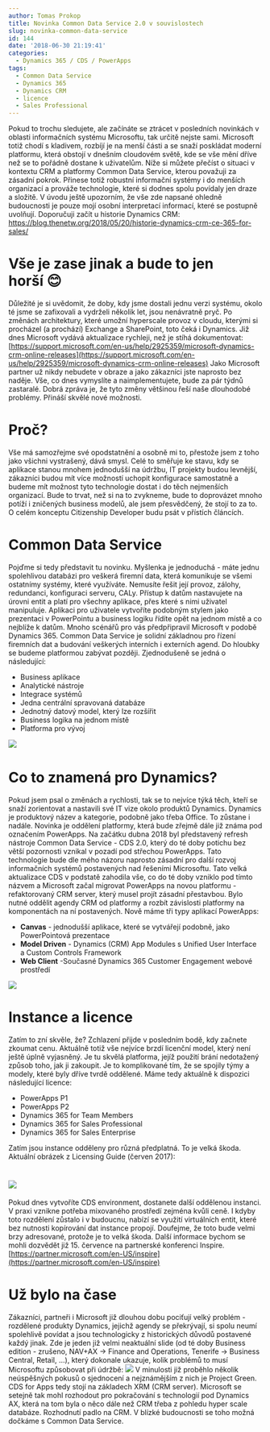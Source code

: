 ```yaml
---
author: Tomas Prokop
title: Novinka Common Data Service 2.0 v souvislostech
slug: novinka-common-data-service
id: 144
date: '2018-06-30 21:19:41'
categories:
  - Dynamics 365 / CDS / PowerApps
tags:
  - Common Data Service
  - Dynamics 365
  - Dynamics CRM
  - licence
  - Sales Professional
---
```


Pokud to trochu sledujete, ale začínáte se ztrácet v posledních novinkách v oblasti informačních systému Microsoftu, tak určitě nejste sami. Microsoft totiž chodí s kladivem, rozbíjí je na menší části a se snaží poskládat moderní platformu, která obstojí v dnešním cloudovém světě, kde se vše mění dříve než se to pořádně dostane k uživatelům. Níže si můžete přečíst o situaci v kontextu CRM a platformy Common Data Service, kterou považuji za zásadní pokrok. Přinese totiž robustní informační systémy i do menších organizací a prováže technologie, které si dodnes spolu povídaly jen draze a složitě. V úvodu ještě upozorním, že vše zde napsané ohledně budoucnosti je pouze mojí osobní interpretací informací, které se postupně uvolňují. Doporučuji začít u historie Dynamics CRM: https://blog.thenetw.org/2018/05/20/historie-dynamics-crm-ce-365-for-sales/

# Vše je zase jinak a bude to jen horší 😊

Důležité je si uvědomit, že doby, kdy jsme dostali jednu verzi systému, okolo té jsme se zafixovali a vydrželi několik let, jsou nenávratně pryč. Po změnách architektury, které umožní hyperscale provoz v cloudu, kterými si procházel (a prochází) Exchange a SharePoint, toto čeká i Dynamics. Již dnes Microsoft vydává aktualizace rychleji, než je stíhá dokumentovat: [https://support.microsoft.com/en-us/help/2925359/microsoft-dynamics-crm-online-releases](https://support.microsoft.com/en-us/help/2925359/microsoft-dynamics-crm-online-releases) Jako Microsoft partner už nikdy nebudete v obraze a jako zákazníci jste naprosto bez naděje. Vše, co dnes vymyslíte a naimplementujete, bude za pár týdnů zastaralé. Dobrá zpráva je, že tyto změny většinou řeší naše dlouhodobé problémy. Přináší skvělé nové možnosti.

# Proč?

Vše má samozřejme své opodstatnění a osobně mi to, přestože jsem z toho jako všichni vystrašený, dává smysl. Celé to směřuje ke stavu, kdy se aplikace stanou mnohem jednodušší na údržbu, IT projekty budou levnější, zákazníci budou mít více možností uchopit konfigurace samostatně a budeme mít možnost tyto technologie dostat i do těch nejmenších organizací. Bude to trvat, než si na to zvykneme, bude to doprovázet mnoho potíží i zničených business modelů, ale jsem přesvědčený, že stojí to za to. O celém konceptu Citizenship Developer budu psát v přístích článcích.

# Common Data Service

Pojďme si tedy představit tu novinku. Myšlenka je jednoduchá - máte jednu spolehlivou databázi pro veškerá firemní data, která komunikuje se všemi ostatnímy systémy, které využíváte. Nemusíte řešit její provoz, zálohy, redundanci, konfiguraci serveru, CALy. Přístup k datům nastavujete na úrovni entit a platí pro všechny aplikace, přes které s nimi uživatel manipuluje. Aplikaci pro uživatele vytvoříte podobným stylem jako prezentaci v PowerPointu a business logiku řídíte opět na jednom místě a co nejblíže k datům. Mnoho scénářů pro vás předpřipravil Microsoft v podobě Dynamics 365. Common Data Service je solidní základnou pro řízení firemních dat a budování veškerých interních i externích agend. Do hloubky se budeme platformou zabývat později. Zjednodušeně se jedná o následující:

*   Business aplikace
*   Analytické nástroje
*   Integrace systémů
*   Jedna centrální spravovaná databáze
*   Jednotný datový model, který lze rozšířit
*   Business logika na jednom místě
*   Platforma pro vývoj

![](/uploads/2018/06/POWERPNT_2018-06-30_21-07-34.png)  

# Co to znamená pro Dynamics?

Pokud jsem psal o změnách a rychlosti, tak se to nejvíce týká těch, kteří se snaží zorientovat a nastavili své IT vize okolo produktů Dynamics. Dynamics je produktový název a kategorie, podobně jako třeba Office. To zůstane i nadále. Novinka je oddělení platformy, která bude zřejmě dále již známa pod označením PowerApps. Na začátku dubna 2018 byl představený refresh nástroje Common Data Service - CDS 2.0, který do té doby potichu bez větší pozornosti vznikal v pozadí pod střechou PowerApps. Tato technologie bude dle mého názoru naprosto zásadní pro další rozvoj informačních systémů postavených nad řešeními Microsoftu. Tato velká aktualizace CDS v podstatě zahodila vše, co do té doby vzniklo pod tímto názvem a Microsoft začal migrovat PowerApps na novou platformu - refaktorovaný CRM server, který musel projít zásadní přestavbou. Bylo nutné oddělit agendy CRM od platformy a rozbít závislosti platformy na komponentách na ní postavených. Nově máme tři typy aplikací PowerApps:

*   **Canvas** - jednodušší aplikace, které se vytvářejí podobně, jako PowerPointová prezentace
*   **Model Driven** - Dynamics (CRM) App Modules s Unified User Interface a Custom Controls Framework
*   **Web Client** -Současné Dynamics 365 Customer Engagement webové prostředí

![](/uploads/2018/05/cds.jpg)

# Instance a licence

Zatím to zní skvěle, že? Zchlazení přijde v posledním bodě, kdy začnete zkoumat cenu. Aktuálně totiž vše nejvíce brzdí licenční model, který není ještě úplně vyjasněný. Je tu skvělá platforma, jejíž použití brání nedotažený způsob toho, jak ji zakoupit. Je to komplikované tím, že se spojily týmy a modely, které byly dříve tvrdě oddělené. Máme tedy aktuálně k dispozici následující licence:

*   PowerApps P1
*   PowerApps P2
*   Dynamics 365 for Team Members
*   Dynamics 365 for Sales Professional
*   Dynamics 365 for Sales Enterprise

Zatím jsou instance odděleny pro různá předplatná. To je velká škoda. Aktuální obrázek z Licensing Guide (červen 2017):

# ![](/uploads/2018/06/chrome_2018-06-30_20-25-37.png)

Pokud dnes vytvoříte CDS environment, dostanete další oddělenou instanci. V praxi vznikne potřeba mixovaného prostředí zejména kvůli ceně. I kdyby toto rozdělení zůstalo i v budoucnu, nabízí se využití virtuálních entit, které bez nutnosti kopírování dat instance propojí. Doufejme, že toto bude velmi brzy adresované, protože je to velká škoda. Další informace bychom se mohli dozvědět již 15\. července na partnerské konferenci Inspire. [https://partner.microsoft.com/en-US/inspire](https://partner.microsoft.com/en-US/inspire)

# Už bylo na čase

Zákazníci, partneři i Microsoft již dlouhou dobu pociťují velký problém - rozdělené produkty Dynamics, jejichž agendy se překrývají, si spolu neumí spolehlivě povídat a jsou technologicky z historických důvodů postavené každý jinak. Zde je jeden již velmi neaktuální slide (od té doby Business edition - zrušeno, NAV+AX -> Finance and Operations, Tenerife -> Business Central, Retail, ...), který dokonale ukazuje, kolik problémů to musí Microsoftu způsobovat při údržbě: ![](/uploads/2018/06/portfolio-roadmap.jpg) V minulosti již proběhlo několik neúspěšných pokusů o sjednocení a nejznámějším z nich je Project Green. CDS for Apps tedy stojí na základech XRM (CRM server). Microsoft se setejně tak mohl rozhodout pro pokračování s technologií pod Dynamics AX, která na tom byla o něco dále než CRM třeba z pohledu hyper scale databáze. Rozhodnutí padlo na CRM. V blízké budoucnosti se toho možná dočkáme s Common Data Service.